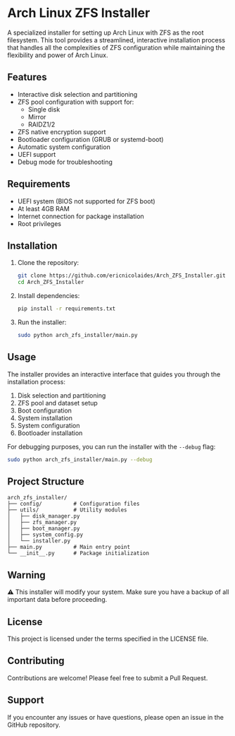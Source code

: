 # Arch Linux ZFS Installer

A specialized installer for setting up Arch Linux with ZFS as the root filesystem. This tool provides a streamlined, interactive installation process that handles all the complexities of ZFS configuration while maintaining the flexibility and power of Arch Linux.

## Features

- Interactive disk selection and partitioning
- ZFS pool configuration with support for:
  - Single disk
  - Mirror
  - RAIDZ1/2
- ZFS native encryption support
- Bootloader configuration (GRUB or systemd-boot)
- Automatic system configuration
- UEFI support
- Debug mode for troubleshooting

## Requirements

- UEFI system (BIOS not supported for ZFS boot)
- At least 4GB RAM
- Internet connection for package installation
- Root privileges

## Installation

1. Clone the repository:
   ```bash
   git clone https://github.com/ericnicolaides/Arch_ZFS_Installer.git
   cd Arch_ZFS_Installer
   ```

2. Install dependencies:
   ```bash
   pip install -r requirements.txt
   ```

3. Run the installer:
   ```bash
   sudo python arch_zfs_installer/main.py
   ```

## Usage

The installer provides an interactive interface that guides you through the installation process:

1. Disk selection and partitioning
2. ZFS pool and dataset setup
3. Boot configuration
4. System installation
5. System configuration
6. Bootloader installation

For debugging purposes, you can run the installer with the `--debug` flag:
```bash
sudo python arch_zfs_installer/main.py --debug
```

## Project Structure

```
arch_zfs_installer/
├── config/          # Configuration files
├── utils/           # Utility modules
│   ├── disk_manager.py
│   ├── zfs_manager.py
│   ├── boot_manager.py
│   ├── system_config.py
│   └── installer.py
├── main.py          # Main entry point
└── __init__.py      # Package initialization
```

## Warning

⚠️ This installer will modify your system. Make sure you have a backup of all important data before proceeding.

## License

This project is licensed under the terms specified in the LICENSE file.

## Contributing

Contributions are welcome! Please feel free to submit a Pull Request.

## Support

If you encounter any issues or have questions, please open an issue in the GitHub repository. 